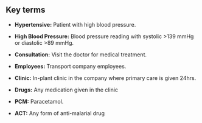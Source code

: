 ## Key terms
- **Hypertensive:** Patient with high blood pressure.

- **High Blood Pressure:** Blood pressure reading with systolic >139 mmHg or diastolic >89 mmHg.

- **Consultation:** Visit the doctor for medical treatment.

- **Employees:** Transport company employees.

- **Clinic:** In-plant clinic in the company where primary care is given 24hrs.

- **Drugs:** Any medication given in the clinic 

- **PCM:** Paracetamol.

- **ACT:** Any form of anti-malarial drug

